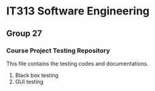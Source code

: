 # IT313 Software Engineering

## Group 27

### Course Project Testing Repository

This file contains the testing codes and documentations. 

1. Black box testing
2. GUI testing
